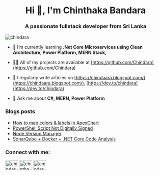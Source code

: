<h1 align="center">Hi 👋, I'm Chinthaka Bandara</h1>
<h3 align="center">A passionate fullstack developer from Sri Lanka</h3>

<p align="left"> <img src="https://komarev.com/ghpvc/?username=chindara&label=Profile%20views&color=0e75b6&style=flat" alt="chindara" /> </p>

- 🌱 I’m currently learning **.Net Core Microservices using Clean Architecture, Power Platform, MERN Stack,**

- 👨‍💻 All of my projects are available at [https://github.com/Chindara](https://github.com/Chindara)

- 📝 I regularly write articles on [https://chindaara.blogspot.com/](https://chindaara.blogspot.com/), [https://dev.to/chindara](https://dev.to/chindara)

- 💬 Ask me about **C#, MERN, Power Platform**

### Blogs posts
<!-- BLOG-POST-LIST:START -->
- [How to map colors &amp; labels in ApexChart](https://dev.to/chindara/apexchart-map-colors-to-labels-h3g)
- [PowerShell Script Not Digitally Signed](https://dev.to/chindara/powershell-script-not-digitally-signed-2b3f)
- [Node Version Manager](https://dev.to/chindara/node-version-manager-47bb)
- [SonarQube + Docker + .NET Core Code Analysis](https://dev.to/chindara/sonarqube-docker-net-core-code-analysis-44)
<!-- BLOG-POST-LIST:END -->

<h3 align="left">Connect with me:</h3>
<p align="left">
<a href="https://dev.to/chindara" target="blank"><img align="center" src="https://raw.githubusercontent.com/rahuldkjain/github-profile-readme-generator/master/src/images/icons/Social/devto.svg" alt="chindara" height="30" width="40" /></a>
<a href="https://linkedin.com/in/chinthaka-bandara" target="blank"><img align="center" src="https://raw.githubusercontent.com/rahuldkjain/github-profile-readme-generator/master/src/images/icons/Social/linked-in-alt.svg" alt="chinthaka-bandara" height="30" width="40" /></a>
<a href="https://stackoverflow.com/users/chindara" target="blank"><img align="center" src="https://raw.githubusercontent.com/rahuldkjain/github-profile-readme-generator/master/src/images/icons/Social/stack-overflow.svg" alt="chindara" height="30" width="40" /></a>
</p>
